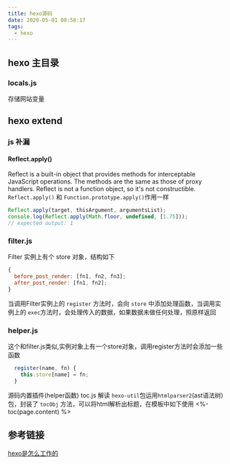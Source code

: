 ```yaml
---
title: hexo源码
date: 2020-05-01 08:58:17
tags:
  - hexo
---
```

## hexo 主目录
### locals.js
存储网站变量
## hexo extend

### js 补漏

#### Reflect.apply()

Reflect is a built-in object that provides methods for interceptable JavaScript operations. The methods are the same as those of proxy handlers. Reflect is not a function object, so it's not constructible.
`Reflect.apply()` 和 `Function.prototype.apply()`作用一样

```js
Reflect.apply(target, thisArgument, argumentsList);
console.log(Reflect.apply(Math.floor, undefined, [1.75]));
// expected output: 1
```

### filter.js
Filter 实例上有个 store 对象，结构如下
```js
{
  before_post_render: [fn1, fn2, fn3];
  after_post_render: [fn1, fn2];
}
```
当调用Filter实例上的 `register` 方法时，会向 `store` 中添加处理函数，当调用实例上的 `exec`方法时，会处理传入的数据，如果数据未做任何处理，照原样返回
### helper.js
这个和filter.js类似,实例对象上有一个store对象，调用register方法时会添加一些函数
```js
  register(name, fn) {
    this.store[name] = fn;
  }
```
源码内置插件(helper函数) toc.js 解读
`hexo-util`包运用`htmlparser2`(ast语法树) 包，封装了 `tocObj` 方法，可以将html解析出标题，在模板中如下使用
<%- toc(page.content) %>



## 参考链接
[hexo是怎么工作的](http://coderunthings.com/2017/08/20/howhexoworks/)